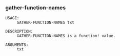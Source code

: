 ### gather-function-names
```red
USAGE:
     GATHER-FUNCTION-NAMES txt

DESCRIPTION: 
     GATHER-FUNCTION-NAMES is a function! value.

ARGUMENTS:
     txt           

```